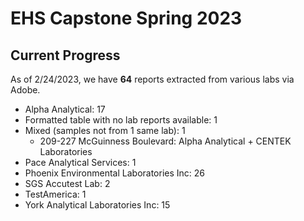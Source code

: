 # EHS Capstone Spring 2023

## Current Progress

As of 2/24/2023, we have **64** reports extracted from various labs via Adobe.

*   Alpha Analytical: 17  
*   Formatted table with no lab reports available: 1  
*   Mixed (samples not from 1 same lab): 1  
    *   209-227 McGuinness Boulevard: Alpha Analytical + CENTEK Laboratories  
*   Pace Analytical Services: 1  
*   Phoenix Environmental Laboratories Inc: 26  
*   SGS Accutest Lab: 2  
*   TestAmerica: 1  
*   York Analytical Laboratories Inc: 15